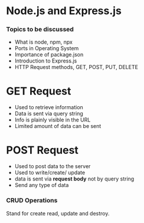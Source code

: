 # Node.js and Express.js
### Topics to be discussed
- What is node, npm, npx 
- Ports in Operating System
- Importance of package.json
- Introduction to Express.js
- HTTP Request methods, GET, POST, PUT, DELETE

# GET Request
- Used to retrieve information
- Data is sent via query string
- Info is plainly visible in the URL
- Limited amount of data can be sent

# POST Request
- Used to post data to the server
- Used to write/create/ update
- data is sent via **request body** not by query string
- Send any type of data

### CRUD Operations
Stand for create read, update and destroy. 

